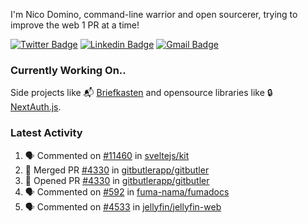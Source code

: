 
I'm Nico Domino, command-line warrior and open sourcerer, trying to improve the web 1 PR at a time!

[![Twitter Badge](https://img.shields.io/badge/-@ndom91-1ca0f1?style=flat-square&labelColor=1ca0f1&logo=twitter&logoColor=white&link=https://twitter.com/ndom91)](https://twitter.com/ndom91) [![Linkedin Badge](https://img.shields.io/badge/-ndom91-blue?style=flat-square&logo=Linkedin&logoColor=white&link=https://www.linkedin.com/in/ndom91/)](https://www.linkedin.com/in/ndom91/) [![Gmail Badge](https://img.shields.io/badge/-yo@ndo.dev-c14438?style=flat-square&logo=mail.ru&logoColor=white&link=mailto:yo@ndo.dev)](mailto:yo@ndo.dev)

### Currently Working On..

Side projects like 📬 [Briefkasten](https://briefkastenhq.com) and opensource libraries like 🔒 [NextAuth.js](https://github.com/nextauthjs/next-auth).

<!--START_SECTION_PROFILE_VIEWS:readme-info-->
<!--END_SECTION_PROFILE_VIEWS:readme-info-->

<!--START_SECTION_DAILY_COMMIT:readme-info-->
<!--END_SECTION_DAILY_COMMIT:readme-info-->

<!--START_SECTION_WEEKLY_COMMIT:readme-info-->
<!--END_SECTION_WEEKLY_COMMIT:readme-info-->

### Latest Activity

<!--START_SECTION:activity-->
1. 🗣 Commented on [#11460](https://github.com/sveltejs/kit/issues/11460#issuecomment-2222723399) in [sveltejs/kit](https://github.com/sveltejs/kit)
2. 🎉 Merged PR [#4330](https://github.com/gitbutlerapp/gitbutler/pull/4330) in [gitbutlerapp/gitbutler](https://github.com/gitbutlerapp/gitbutler)
3. 💪 Opened PR [#4330](https://github.com/gitbutlerapp/gitbutler/pull/4330) in [gitbutlerapp/gitbutler](https://github.com/gitbutlerapp/gitbutler)
4. 🗣 Commented on [#592](https://github.com/fuma-nama/fumadocs/issues/592#issuecomment-2222523652) in [fuma-nama/fumadocs](https://github.com/fuma-nama/fumadocs)
5. 🗣 Commented on [#4533](https://github.com/jellyfin/jellyfin-web/pull/4533#issuecomment-2222520867) in [jellyfin/jellyfin-web](https://github.com/jellyfin/jellyfin-web)
<!--END_SECTION:activity-->
